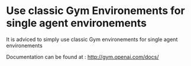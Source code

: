 # Use classic Gym Environements for single agent environements

It is adviced to simply use classic Gym environements for single agent environements

Documentation can be found at : http://gym.openai.com/docs/